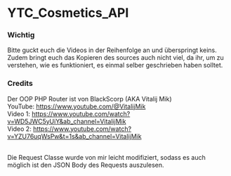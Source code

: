 # YTC_Cosmetics_API

### Wichtig
Bitte guckt euch die Videos in der Reihenfolge an und überspringt keins. Zudem bringt euch das Kopieren des sources auch nicht viel, da ihr, um zu verstehen, wie es funktioniert, es einmal selber geschrieben haben solltet.

### Credits
Der OOP PHP Router ist von BlackScorp (AKA Vitalij Mik)</br>
YouTube: https://www.youtube.com/@VitalijMik</br>
Video 1: https://www.youtube.com/watch?v=WD5JWC5yUiY&ab_channel=VitalijMik</br>
Video 2: https://www.youtube.com/watch?v=YZU76uqWsPw&t=1s&ab_channel=VitalijMik</br></br>

Die Request Classe wurde von mir leicht modifiziert, sodass es auch möglich ist den JSON Body des Requests auszulesen.
